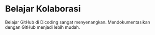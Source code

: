 # Belajar Kolaborasi
Belajar GitHub di Dicoding sangat menyenangkan.
Mendokumentasikan dengan GitHub menjadi lebih mudah. 
